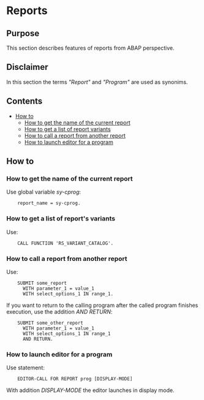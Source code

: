 # Reports

## Purpose

This section describes features of reports from ABAP perspective.

## Disclaimer

In this section the terms *"Report"* and *"Program"* are used as synonims.

## Contents

- [How to](#how-to)
  - [How to get the name of the current report](#how-to-get-the-name-of-the-current-report)
  - [How to get a list of report variants](#how-to-get-a-list-of-reports-variants)
  - [How to call a report from another report](#how-to-call-a-report-from-another-report)
  - [How to launch editor for a program](#how-to-launch-editor-for-a-program)

## How to

### How to get the name of the current report

Use global variable *sy-cprog*:

```ABAP
    report_name = sy-cprog.
```

### How to get a list of report's variants

Use:

```ABAP
    CALL FUNCTION 'RS_VARIANT_CATALOG'.
```

### How to call a report from another report

Use:

```ABAP
    SUBMIT some_report
      WITH parameter_1 = value_1
      WITH select_options_1 IN range_1.
```

If you want to return to the calling program after the called program finishes execution, use the addition *AND RETURN*:

```ABAP
    SUBMIT some_other_report
      WITH parameter_1 = value_1
      WITH select_options_1 IN range_1
      AND RETURN.
```

### How to launch editor for a program

Use statement:

```ABAP
    EDITOR-CALL FOR REPORT prog [DISPLAY-MODE]
```

With addition *DISPLAY-MODE* the editor launches in display mode.
